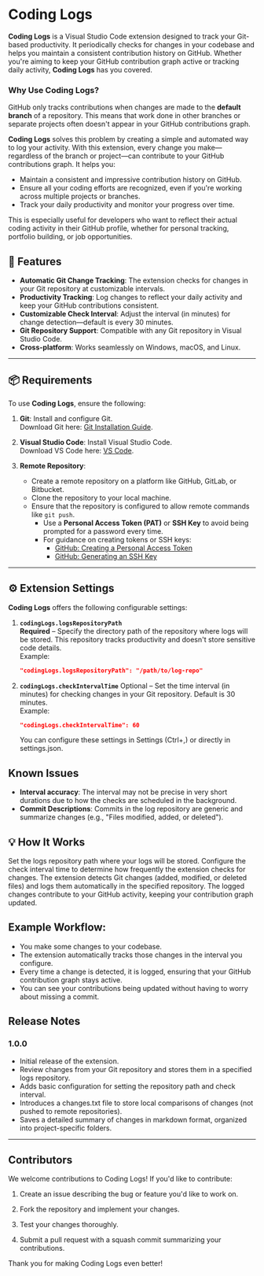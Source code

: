 # Coding Logs

**Coding Logs** is a Visual Studio Code extension designed to track your Git-based productivity. It periodically checks for changes in your codebase and helps you maintain a consistent contribution history on GitHub. Whether you're aiming to keep your GitHub contribution graph active or tracking daily activity, **Coding Logs** has you covered.

### Why Use Coding Logs?

GitHub only tracks contributions when changes are made to the **default branch** of a repository. This means that work done in other branches or separate projects often doesn't appear in your GitHub contributions graph.

**Coding Logs** solves this problem by creating a simple and automated way to log your activity. With this extension, every change you make—regardless of the branch or project—can contribute to your GitHub contributions graph. It helps you:

- Maintain a consistent and impressive contribution history on GitHub.
- Ensure all your coding efforts are recognized, even if you're working across multiple projects or branches.
- Track your daily productivity and monitor your progress over time.

This is especially useful for developers who want to reflect their actual coding activity in their GitHub profile, whether for personal tracking, portfolio building, or job opportunities.

## 🚀 Features

- **Automatic Git Change Tracking**: The extension checks for changes in your Git repository at customizable intervals.
- **Productivity Tracking**: Log changes to reflect your daily activity and keep your GitHub contributions consistent.
- **Customizable Check Interval**: Adjust the interval (in minutes) for change detection—default is every 30 minutes.
- **Git Repository Support**: Compatible with any Git repository in Visual Studio Code.
- **Cross-platform**: Works seamlessly on Windows, macOS, and Linux.

---

## 📦 Requirements

To use **Coding Logs**, ensure the following:

1. **Git**: Install and configure Git.  
   Download Git here: [Git Installation Guide](https://git-scm.com/book/en/v2/Getting-Started-Installing-Git).

2. **Visual Studio Code**: Install Visual Studio Code.  
   Download VS Code here: [VS Code](https://code.visualstudio.com/).

3. **Remote Repository**:
   - Create a remote repository on a platform like GitHub, GitLab, or Bitbucket.
   - Clone the repository to your local machine.
   - Ensure that the repository is configured to allow remote commands like `git push`.
     - Use a **Personal Access Token (PAT)** or **SSH Key** to avoid being prompted for a password every time.
     - For guidance on creating tokens or SSH keys:
       - [GitHub: Creating a Personal Access Token](https://docs.github.com/en/github/authenticating-to-github/creating-a-personal-access-token)
       - [GitHub: Generating an SSH Key](https://docs.github.com/en/github/authenticating-to-github/generating-a-new-ssh-key-and-adding-it-to-the-ssh-agent)

---

## ⚙️ Extension Settings

**Coding Logs** offers the following configurable settings:

1. **`codingLogs.logsRepositoryPath`**  
   **Required** – Specify the directory path of the repository where logs will be stored. This repository tracks productivity and doesn't store sensitive code details.  
   Example:
   ```json
   "codingLogs.logsRepositoryPath": "/path/to/log-repo"
   ```
2. **`codingLogs.checkIntervalTime`**
   Optional – Set the time interval (in minutes) for checking changes in your Git repository. Default is 30 minutes.  
   Example:
   ```json
   "codingLogs.checkIntervalTime": 60
   ```
   You can configure these settings in Settings (Ctrl+,) or directly in settings.json.

## Known Issues

- **Interval accuracy**: The interval may not be precise in very short durations due to how the checks are scheduled in the background.
- **Commit Descriptions**: Commits in the log repository are generic and summarize changes (e.g., "Files modified, added, or deleted").

## 💡 How It Works

Set the logs repository path where your logs will be stored.
Configure the check interval time to determine how frequently the extension checks for changes.
The extension detects Git changes (added, modified, or deleted files) and logs them automatically in the specified repository.
The logged changes contribute to your GitHub activity, keeping your contribution graph updated.

## Example Workflow:

- You make some changes to your codebase.
- The extension automatically tracks those changes in the interval you configure.
- Every time a change is detected, it is logged, ensuring that your GitHub contribution graph stays active.
- You can see your contributions being updated without having to worry about missing a commit.

## Release Notes

### 1.0.0

- Initial release of the extension.
- Review changes from your Git repository and stores them in a specified logs repository.
- Adds basic configuration for setting the repository path and check interval.
- Introduces a changes.txt file to store local comparisons of changes (not pushed to remote repositories).
- Saves a detailed summary of changes in markdown format, organized into project-specific folders.

---

## Contributors

We welcome contributions to Coding Logs! If you'd like to contribute:

1. Create an issue describing the bug or feature you'd like to work on.

2. Fork the repository and implement your changes.

3. Test your changes thoroughly.

4. Submit a pull request with a squash commit summarizing your contributions.

Thank you for making Coding Logs even better!
